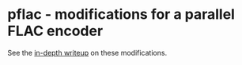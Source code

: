 pflac - modifications for a parallel FLAC encoder
==================================================

See the [in-depth writeup](http://christopherpeplin.com/2011/05/pflac/) on these
modifications.
